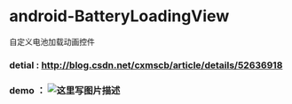 # android-BatteryLoadingView
自定义电池加载动画控件

### detial : http://blog.csdn.net/cxmscb/article/details/52636918

### demo ： ![这里写图片描述](http://img.blog.csdn.net/20160923154511006)
